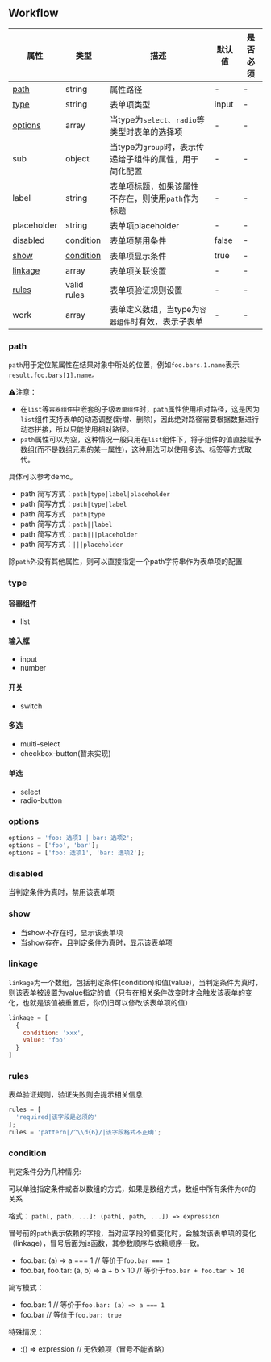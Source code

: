 ## Workflow

| 属性 | 类型 | 描述 | 默认值 | 是否必须 |
| ---- | ---- | ---- | ---- | ---- |
| [path](#path) | string | 属性路径 | - | - |
| [type](#type) | string | 表单项类型 | input | - |
| [options](#options) | array | 当type为`select`、`radio`等类型时表单的选择项 | - | - |
| sub | object | 当type为`group`时，表示传递给子组件的属性，用于简化配置 | - | - |
| label | string | 表单项标题，如果该属性不存在，则使用`path`作为标题 | - | - |
| placeholder | string | 表单项placeholder | - | - |
| [disabled](#disabled) | [condition](#condition) | 表单项禁用条件 | false | - |
| [show](#show) | [condition](#condition) | 表单项显示条件 | true | - |
| [linkage](#linkage) | array | 表单项关联设置 | - | - |
| [rules](#rules) | valid rules | 表单项验证规则设置 | - | - |
| work | array | 表单定义数组，当type为`容器组件`时有效，表示子表单 | - | - |

### path

`path`用于定位某属性在结果对象中所处的位置，例如`foo.bars.1.name`表示`result.foo.bars[1].name`。

⚠️注意：
- 在`list`等`容器组件`中嵌套的子级`表单组件`时，`path`属性使用相对路径，这是因为`list`组件支持表单的动态调整(新增、删除)，因此绝对路径需要根据数据进行动态拼接，所以只能使用相对路径。
- `path`属性可以为空，这种情况一般只用在`list`组件下，将子组件的值直接赋予数组(而不是数组元素的某一属性)，这种用法可以使用多选、标签等方式取代。

具体可以参考demo。

- path 简写方式：`path|type|label|placeholder`
- path 简写方式：`path|type|label`
- path 简写方式：`path|type`
- path 简写方式：`path||label`
- path 简写方式：`path|||placeholder`
- path 简写方式：`|||placeholder`

除`path`外没有其他属性，则可以直接指定一个path字符串作为表单项的配置

### type

#### 容器组件

- list

#### 输入框

- input
- number

#### 开关

- switch

#### 多选

- multi-select
- checkbox-button(暂未实现)

#### 单选

- select
- radio-button

### options

```js
options = 'foo: 选项1 | bar: 选项2';
options = ['foo', 'bar'];
options = ['foo: 选项1', 'bar: 选项2'];
```

### disabled

当判定条件为真时，禁用该表单项

### show

- 当show不存在时，显示该表单项
- 当show存在，且判定条件为真时，显示该表单项

### linkage

`linkage`为一个数组，包括判定条件(condition)和值(value)，当判定条件为真时，则该表单被设置为value指定的值（只有在相关条件改变时才会触发该表单的变化，也就是该值被重置后，你仍旧可以修改该表单项的值）

```js
linkage = [
  {
    condition: 'xxx',
    value: 'foo'
  }
]
```

### rules

表单验证规则，验证失败则会提示相关信息
```js
rules = [
  'required|该字段是必须的'
];
rules = 'pattern|/^\\d{6}/|该字段格式不正确';
```

### condition

判定条件分为几种情况:

可以单独指定条件或者以数组的方式，如果是数组方式，数组中所有条件为`OR`的关系

格式： `path[, path, ...]: (path[, path, ...]) => expression`

冒号前的`path`表示依赖的字段，当对应字段的值变化时，会触发该表单项的变化（linkage），冒号后面为js函数，其参数顺序与依赖顺序一致。

* foo.bar: (a) => a === 1                 // 等价于`foo.bar === 1`
* foo.bar, foo.tar: (a, b) => a + b > 10  // 等价于`foo.bar + foo.tar > 10`

简写模式：
* foo.bar: 1  // 等价于`foo.bar: (a) => a === 1`
* foo.bar     // 等价于`foo.bar: true`

特殊情况：
* :() => expression  // 无依赖项（冒号不能省略）
